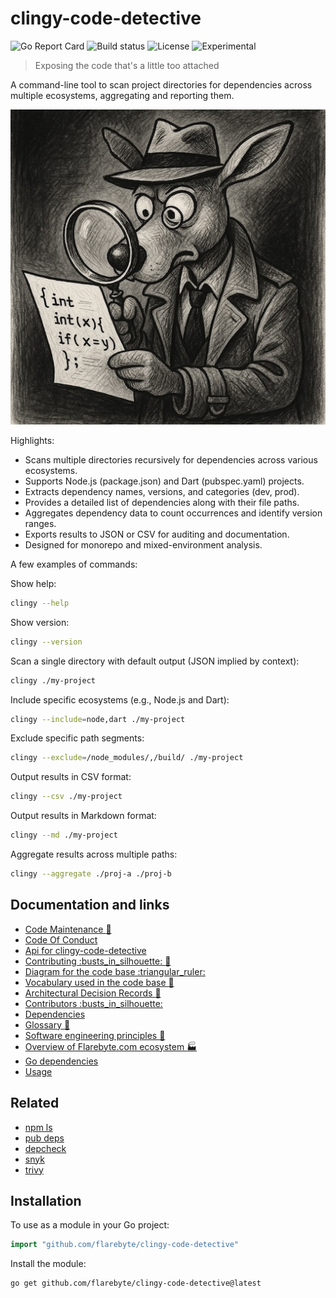 # clingy-code-detective

![Go Report
Card](https://goreportcard.com/badge/github.com/flarebyte/clingy-code-detective)
![Build
status](https://github.com/flarebyte/clingy-code-detective/actions/workflows/go.yml/badge.svg)
![License](https://img.shields.io/github/license/flarebyte/clingy-code-detective)
![Experimental](https://img.shields.io/badge/status-experimental-blue)

> Exposing the code that's a little too attached

A command-line tool to scan project directories for dependencies across
multiple ecosystems, aggregating and reporting them.

![Hero image for clingy-code-detective](clingy-code-detective-hero-512.jpeg)

Highlights:

-   Scans multiple directories recursively for dependencies across various
    ecosystems.
-   Supports Node.js (package.json) and Dart (pubspec.yaml) projects.
-   Extracts dependency names, versions, and categories (dev, prod).
-   Provides a detailed list of dependencies along with their file paths.
-   Aggregates dependency data to count occurrences and identify version
    ranges.
-   Exports results to JSON or CSV for auditing and documentation.
-   Designed for monorepo and mixed-environment analysis.

A few examples of commands:

Show help:

```bash
clingy --help
```

Show version:

```bash
clingy --version
```

Scan a single directory with default output (JSON implied by context):

```bash
clingy ./my-project
```

Include specific ecosystems (e.g., Node.js and Dart):

```bash
clingy --include=node,dart ./my-project
```

Exclude specific path segments:

```bash
clingy --exclude=/node_modules/,/build/ ./my-project
```

Output results in CSV format:

```bash
clingy --csv ./my-project
```

Output results in Markdown format:

```bash
clingy --md ./my-project
```

Aggregate results across multiple paths:

```bash
clingy --aggregate ./proj-a ./proj-b
```

## Documentation and links

-   [Code Maintenance :wrench:](MAINTENANCE.md)
-   [Code Of Conduct](CODE_OF_CONDUCT.md)
-   [Api for clingy-code-detective](API.md)
-   [Contributing :busts\_in\_silhouette: :construction:](CONTRIBUTING.md)
-   [Diagram for the code base :triangular\_ruler:](INTERNAL.md)
-   [Vocabulary used in the code base :book:](CODE_VOCABULARY.md)
-   [Architectural Decision Records :memo:](DECISIONS.md)
-   [Contributors :busts\_in\_silhouette:
    ](https://github.com/flarebyte/clingy-code-detective/graphs/contributors)
-   [Dependencies](https://github.com/flarebyte/clingy-code-detective/network/dependencies)
-   [Glossary :book:
    ](https://github.com/flarebyte/overview/blob/main/GLOSSARY.md)
-   [Software engineering principles :gem:
    ](https://github.com/flarebyte/overview/blob/main/PRINCIPLES.md)
-   [Overview of Flarebyte.com ecosystem :factory:
    ](https://github.com/flarebyte/overview)
-   [Go dependencies](DEPENDENCIES.md)
-   [Usage](USAGE.md)

## Related

-   [npm ls](https://docs.npmjs.com/cli/v10/commands/npm-ls)
-   [pub deps](https://dart.dev/tools/pub/cmd/pub-deps)
-   [depcheck](https://github.com/depcheck/depcheck)
-   [snyk](https://snyk.io/)
-   [trivy](https://github.com/aquasecurity/trivy)

## Installation

To use as a module in your Go project:

```go
import "github.com/flarebyte/clingy-code-detective"
```

Install the module:

```bash
go get github.com/flarebyte/clingy-code-detective@latest
```
